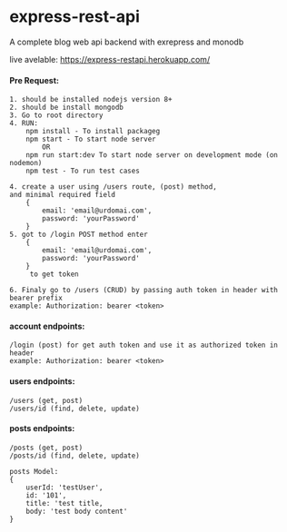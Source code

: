 # express-rest-api 
A complete blog web api backend with exrepress and monodb

live avelable: https://express-restapi.herokuapp.com/

####    Pre Request:
    1. should be installed nodejs version 8+
    2. should be install mongodb
    3. Go to root directory
    4. RUN: 
        npm install - To install packageg
        npm start - To start node server
            OR
        npm run start:dev To start node server on development mode (on nodemon)
        npm test - To run test cases
        
    4. create a user using /users route, (post) method,
    and minimal required field 
        {
            email: 'email@urdomai.com', 
            password: 'yourPassword'
        }
    5. got to /login POST method enter 
        {
            email: 'email@urdomai.com', 
            password: 'yourPassword'
        } 
         to get token 

    6. Finaly go to /users (CRUD) by passing auth token in header with bearer prefix
    example: Authorization: bearer <token>

####    account endpoints:
    /login (post) for get auth token and use it as authorized token in header
    example: Authorization: bearer <token>

####    users endpoints:
    /users (get, post)
    /users/id (find, delete, update)

####    posts endpoints:
    /posts (get, post)
    /posts/id (find, delete, update)

    posts Model:
    {
        userId: 'testUser',
        id: '101',
        title: 'test title,
        body: 'test body content'
    }
